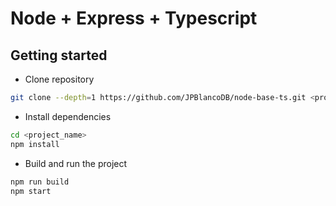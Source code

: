 # Node + Express + Typescript

## Getting started

- Clone repository

```bash
git clone --depth=1 https://github.com/JPBlancoDB/node-base-ts.git <project_name>
```

- Install dependencies

```bash
cd <project_name>
npm install
```

- Build and run the project

```bash
npm run build
npm start
```
